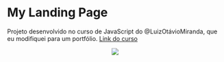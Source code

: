 # My Landing Page
Projeto desenvolvido no curso de JavaScript do @LuizOtávioMiranda, que eu modifiquei para um portfólio.
<a href="https://www.udemy.com/course/curso-de-javascript-moderno-do-basico-ao-avancado/#instructor-1" target="_blank">Link do curso</a>
<p align = "center">
	<img src ="./assets/img/landing-page.gif">
</p>